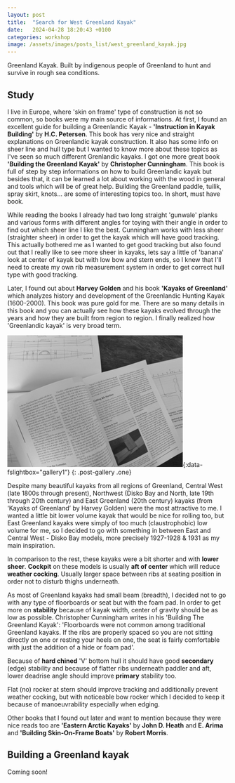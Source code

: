 ```yaml
---
layout: post
title:  "Search for West Greenland Kayak"
date:   2024-04-28 18:20:43 +0100
categories: workshop
image: /assets/images/posts_list/west_greenland_kayak.jpg
---
```

Greenland Kayak. Built by indigenous people of Greenland to hunt and survive in rough sea conditions.

## Study

I live in Europe, where 'skin on frame' type of construction is not so common, so books were my main source of informations. 
At first, I found an excellent guide for building a Greenlandic Kayak - <strong>'Instruction in Kayak Building'</strong> by <strong>H.C. Petersen</strong>. This book has very nice and straight explanations on Greenlandic kayak construction. It also has some info on sheer line and hull type but I wanted to know more about these topics as I've seen so much different Grenlandic kayaks. I got one more great book <strong>'Building the Greenland Kayak'</strong> by <strong>Christopher Cunningham</strong>. This book is full of step by step informations on how to build Greenlandic kayak but besides that, it can be learned a lot about working with the wood in general and tools which will be of great help. Building the Greenland paddle, tuilik, spray skirt, knots... are some of interesting topics too. In short, must have book.

While reading the books I already had two long straight 'gunwale' planks and various forms with different angles for toying with their angle in order to find out which sheer line I like the best. Cunningham works with less sheer (straighter sheer) in order to get the kayak which will have good tracking. This actually bothered me as I wanted to get good tracking but also found out that I really like to see more sheer in kayaks, lets say a little of 'banana' look at center of kayak but with low bow and stern ends, so I knew that I'll need to create my own rib measurement system in order to get correct hull type with good tracking.

Later, I found out about <strong>Harvey Golden</strong> and his book <strong>'Kayaks of Greenland'</strong> which analyzes history and development of the Greenlandic Hunting Kayak (1600-2000). This book was pure gold for me. There are so many details in this book and you can actually see how these kayaks evolved through the years and how they are built from region to region. I finally realized how 'Greenlandic kayak' is very broad term.

[![books](/assets/images/posts/greenland-kayak/deck/03_books_s.jpg)](/assets/images/posts/greenland-kayak/deck/03_books.jpg){:data-fslightbox="gallery1"}
{: .post-gallery .one}

Despite many beautiful kayaks from all regions of Greenland, Central West (late 1800s through present), Northwest (Disko Bay and North, late 19th through 20th century) and East Greenland (20th century) kayaks (from ‘Kayaks of Greenland’ by Harvey Golden) were the most attractive to me. I wanted a little bit lower volume kayak that would be nice for rolling too, but East Greenland kayaks were simply of too much (claustrophobic) low volume for me, so I decided to go with something in between East and Central West - Disko Bay models, more precisely 1927-1928 & 1931 as my main inspiration.

In comparison to the rest, these kayaks were a bit shorter and with <strong>lower sheer</strong>. <strong>Cockpit</strong> on these models is usually <strong>aft of center</strong> which will reduce <strong>weather cocking</strong>. Usually larger space between ribs at seating position in order not to disturb thighs underneath.

As most of Greenland kayaks had small beam (breadth), I decided not to go with any type of floorboards or seat but with the foam pad. In order to get more on <strong>stability</strong> because of kayak width, center of gravity should be as low as possible. Christopher Cunningham writes in his 'Building The Greenland Kayak': 'Floorboards were not common among traditional Greenland kayaks. If the ribs are properly spaced so you are not sitting directly on one or resting your heels on one, the seat is fairly comfortable with just the addition of a hide or foam pad'.

Because of <strong>hard chined</strong> 'V' bottom hull it should have good <strong>secondary</strong> (edge) stability and because of flatter ribs underneath paddler and aft, lower deadrise angle should improve <strong>primary</strong> stability too.

Flat (no) rocker at stern should improve tracking and additionally prevent weather cocking, but with noticeable bow rocker which I decided to keep it because of manoeuvrability especially when edging.

Other books that I found out later and want to mention because they were nice reads too are <strong>'Eastern Arctic Kayaks'</strong> by <strong>John D. Heath</strong> and <strong>E. Arima</strong> and <strong>'Building Skin-On-Frame Boats'</strong> by <strong>Robert Morris</strong>.

## Building a Greenland kayak 

Coming soon!